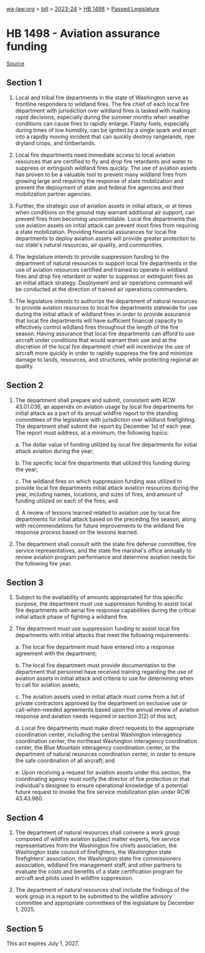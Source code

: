 [wa-law.org](/) > [bill](/bill/) > [2023-24](/bill/2023-24/) > [HB 1498](/bill/2023-24/hb/1498/) > [Passed Legislature](/bill/2023-24/hb/1498/S.PL/)

# HB 1498 - Aviation assurance funding

[Source](http://lawfilesext.leg.wa.gov/biennium/2023-24/Pdf/Bills/House%20Passed%20Legislature/1498-S.PL.pdf)

## Section 1
1. Local and tribal fire departments in the state of Washington serve as frontline responders to wildland fires. The fire chief of each local fire department with jurisdiction over wildland fires is tasked with making rapid decisions, especially during the summer months when weather conditions can cause fires to rapidly enlarge. Flashy fuels, especially during times of low humidity, can be ignited by a single spark and erupt into a rapidly moving incident that can quickly destroy rangelands, ripe dryland crops, and timberlands.

2. Local fire departments need immediate access to local aviation resources that are certified to fly and drop fire retardants and water to suppress or extinguish wildland fires quickly. The use of aviation assets has proven to be a valuable tool to prevent many wildland fires from growing large and requiring the response of state mobilization and prevent the deployment of state and federal fire agencies and their mobilization partner agencies.

3. Further, the strategic use of aviation assets in initial attack, or at times when conditions on the ground may warrant additional air support, can prevent fires from becoming uncontrollable. Local fire departments that use aviation assets on initial attack can prevent most fires from requiring a state mobilization. Providing financial assurances for local fire departments to deploy aviation assets will provide greater protection to our state's natural resources, air quality, and communities.

4. The legislature intends to provide suppression funding to the department of natural resources to support local fire departments in the use of aviation resources certified and trained to operate in wildland fires and drop fire retardant or water to suppress or extinguish fires as an initial attack strategy. Deployment and air operations command will be conducted at the direction of trained air operations commanders.

5. The legislature intends to authorize the department of natural resources to provide aviation resources to local fire departments statewide for use during the initial attack of wildland fires in order to provide assurance that local fire departments will have sufficient financial capacity to effectively control wildland fires throughout the length of the fire season. Having assurance that local fire departments can afford to use aircraft under conditions that would warrant their use and at the discretion of the local fire department chief will incentivize the use of aircraft more quickly in order to rapidly suppress the fire and minimize damage to lands, resources, and structures, while protecting regional air quality.

## Section 2
1. The department shall prepare and submit, consistent with RCW 43.01.036, an appendix on aviation usage by local fire departments for initial attack as a part of its annual wildfire report to the standing committees of the legislature with jurisdiction over wildland firefighting. The department shall submit the report by December 1st of each year. The report must address, at a minimum, the following topics:

    a. The dollar value of funding utilized by local fire departments for initial attack aviation during the year;

    b. The specific local fire departments that utilized this funding during the year;

    c. The wildland fires on which suppression funding was utilized to provide local fire departments initial attack aviation resources during the year, including names, locations, and sizes of fires, and amount of funding utilized on each of the fires; and

    d. A review of lessons learned related to aviation use by local fire departments for initial attack based on the preceding fire season, along with recommendations for future improvements to the wildland fire response process based on the lessons learned.

2. The department shall consult with the state fire defense committee, fire service representatives, and the state fire marshal's office annually to review aviation program performance and determine aviation needs for the following fire year.

## Section 3
1. Subject to the availability of amounts appropriated for this specific purpose, the department must use suppression funding to assist local fire departments with aerial fire response capabilities during the critical initial attack phase of fighting a wildland fire.

2. The department must use suppression funding to assist local fire departments with initial attacks that meet the following requirements:

    a. The local fire department must have entered into a response agreement with the department;

    b. The local fire department must provide documentation to the department that personnel have received training regarding the use of aviation assets in initial attack and criteria to use for determining when to call for aviation assets;

    c. The aviation assets used in initial attack must come from a list of private contractors approved by the department on exclusive use or call-when-needed agreements based upon the annual review of aviation response and aviation needs required in section 2(2) of this act;

    d. Local fire departments must make direct requests to the appropriate coordination center, including the central Washington interagency coordination center, the northeast Washington interagency coordination center, the Blue Mountain interagency coordination center, or the department of natural resources coordination center, in order to ensure the safe coordination of all aircraft; and

    e. Upon receiving a request for aviation assets under this section, the coordinating agency must notify the director of fire protection or that individual's designee to ensure operational knowledge of a potential future request to invoke the fire service mobilization plan under RCW 43.43.960.

## Section 4
1. The department of natural resources shall convene a work group composed of wildfire aviation subject matter experts, fire service representatives from the Washington fire chiefs association, the Washington state council of firefighters, the Washington state firefighters' association, the Washington state fire commissioners association, wildland fire management staff, and other partners to evaluate the costs and benefits of a state certification program for aircraft and pilots used in wildfire suppression.

2. The department of natural resources shall include the findings of the work group in a report to be submitted to the wildfire advisory committee and appropriate committees of the legislature by December 1, 2025.

## Section 5
This act expires July 1, 2027.
